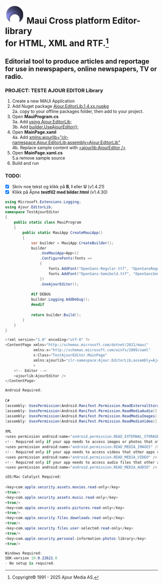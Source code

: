 # ![Ajour Media](logo64.png) Maui Cross platform Editor-library<br/>for HTML, XML and RTF.[^1]

## Editorial tool to produce articles and reportage for use in newspapers, online newspapers, TV or radio.


### PROJECT: TESTE AJOUR EDITOR Library
1. Create a new MAUI Application
2. Add Nuget package [Ajour.EditorLib.1.4.xx.nupkg]()<br/>
2a. copy to your offline packages folder, then add to your project.
3. Open **MauiProgram.cs**<br/>
3a. Add [using Ajour.EditorLib;]()<br/>
3b. Add [builder.UseAjourEditor();]()
4. Open **MainPage.xaml**<br/>
4a. Add [xmlns:ajourlib="clr-namespace:Ajour.EditorLib;assembly=Ajour.EditorLib"]()<br/>
4b. Replace sample content with [<ajourlib:AjourEditor />]()
5. Open **MainPage.xaml.cs**<br/>
5.a remove sample source
6. Build and run

### TODO:
- [x] Skriv noe tekst og klikk på **B**, **I** eller **U** (v1.4.21)
- [x] Klikk på Åpne **testfil2 med bilder.html** (v1.4.30)

[^1]: Copyright© 1991 - 2025 Ajour Media AS.

```cs
using Microsoft.Extensions.Logging;
using Ajour.EditorLib;
namespace TestAjourEditor
{
    public static class MauiProgram
    {
        public static MauiApp CreateMauiApp()
        {
            var builder = MauiApp.CreateBuilder();
            builder
                .UseMauiApp<App>()
                .ConfigureFonts(fonts =>
                {
                    fonts.AddFont("OpenSans-Regular.ttf", "OpenSansRegular");
                    fonts.AddFont("OpenSans-Semibold.ttf", "OpenSansSemibold");
				})
				.UseAjourEditor();

            #if DEBUG
			builder.Logging.AddDebug();
            #endif

            return builder.Build();
        }
    }
}
```

```cs
<?xml version="1.0" encoding="utf-8" ?>
<ContentPage xmlns="http://schemas.microsoft.com/dotnet/2021/maui"
             xmlns:x="http://schemas.microsoft.com/winfx/2009/xaml"
             x:Class="TestAjourEditor.MainPage"
			 xmlns:ajourlib="clr-namespace:Ajour.EditorLib;assembly=Ajour.EditorLib"
			 >
	<!-- Editor -->
	<ajourlib:AjourEditor />
</ContentPage>
```


```cs
Android Required:

C#
[assembly: UsesPermission(Android.Manifest.Permission.ReadExternalStorage, MaxSdkVersion = 32)]
[assembly: UsesPermission(Android.Manifest.Permission.ReadMediaAudio)]
[assembly: UsesPermission(Android.Manifest.Permission.ReadMediaImages)]
[assembly: UsesPermission(Android.Manifest.Permission.ReadMediaVideo)]

XML
<uses-permission android:name="android.permission.READ_EXTERNAL_STORAGE" android:maxSdkVersion="32" />
<!-- Required only if your app needs to access images or photos that other apps created -->
<uses-permission android:name="android.permission.READ_MEDIA_IMAGES" />
<!-- Required only if your app needs to access videos that other apps created -->
<uses-permission android:name="android.permission.READ_MEDIA_VIDEO" />
<!-- Required only if your app needs to access audio files that other apps created -->
<uses-permission android:name="android.permission.READ_MEDIA_AUDIO" />
```


```cs
iOS/Mac Catalyst Required:

<key>com.apple.security.assets.movies.read-only</key>
<true/>
<key>com.apple.security.assets.music.read-only</key>
<true/>
<key>com.apple.security.assets.pictures.read-only</key>
<true/>
<key>com.apple.security.files.downloads.read-only</key>
<true/>
<key>com.apple.security.files.user-selected.read-only</key>
<true/>
<key>com.apple.security.personal-information.photos-library</key>
<true/>
```


```cs
Windows Required:
SDK-version 10.0.22621.0
- No setup is required.
```

